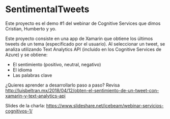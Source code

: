 # SentimentalTweets

Este proyecto es el demo #1 del webinar de Cognitive Services que dimos Cristian, Humberto y yo.

Este proyecto consiste en una app de Xamarin que obtiene los últimos tweets de un tema (especificado por el usuario). Al seleccionar un tweet, se analiza utilizando Text Analytics API (incluido en los Cognitive Services de Azure) y se obtiene:

* El sentimiento (positivo, neutral, negativo)
* El idioma
* Las palabras clave

¿Quieres aprender a desarrollarlo paso a paso? Revisa http://luisbeltran.mx/2018/04/12/obten-el-sentimiento-de-un-tweet-con-xamarin-y-text-analytics-api

Slides de la charla: https://www.slideshare.net/icebeam/webinar-servicios-cognitivos-1/
